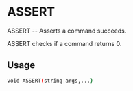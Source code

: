 # ASSERT
ASSERT -- Asserts a command succeeds.

ASSERT checks if a command returns 0.

## Usage
```sh
void ASSERT(string args,...)
```
